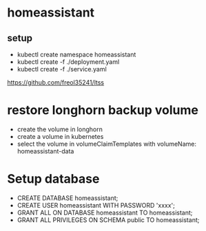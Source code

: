 # homeassistant

## setup
* kubectl create namespace homeassistant
* kubectl create -f ./deployment.yaml
* kubectl create -f ./service.yaml

https://github.com/freol35241/ltss


# restore longhorn backup volume
- create the volume in longhorn
- create a volume in kubernetes
- select the volume in volumeClaimTemplates with volumeName: homeassistant-data

# Setup database
* CREATE DATABASE homeassistant;
* CREATE USER homeassistant WITH PASSWORD 'xxxx';
* GRANT ALL ON DATABASE homeassistant TO homeassistant;
* GRANT ALL PRIVILEGES  ON SCHEMA public TO homeassistant;
